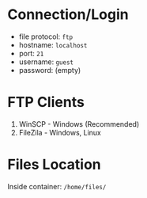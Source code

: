 # Connection/Login
- file protocol: `ftp`
- hostname: `localhost`
- port: `21`
- username: `guest`
- password: (empty)

# FTP Clients
1. WinSCP - Windows (Recommended)
2. FileZila - Windows, Linux

# Files Location
Inside container: `/home/files/`
